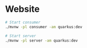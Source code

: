 # Website

```bash
# Start consumer
./mvnw -pl consumer -am quarkus:dev

# Start server
./mvnw -pl server -am quarkus:dev
```
